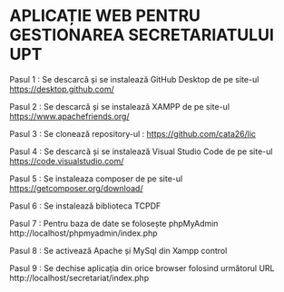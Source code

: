# APLICAȚIE WEB PENTRU GESTIONAREA SECRETARIATULUI UPT

Pasul 1 : Se descarcă și se instalează GitHub Desktop de pe site-ul https://desktop.github.com/

Pasul 2 : Se descarcă și se instalează XAMPP de pe site-ul https://www.apachefriends.org/

Pasul 3 : Se clonează repository-ul : https://github.com/cata26/lic

Pasul 4 : Se descarcă și se instalează Visual Studio Code de pe site-ul https://code.visualstudio.com/

Pasul 5 : Se instaleaza composer de pe site-ul https://getcomposer.org/download/

Pasul 6 : Se instalează biblioteca TCPDF

Pasul 7 : Pentru baza de date se folosește phpMyAdmin http://localhost/phpmyadmin/index.php

Pasul 8 : Se activează Apache și MySql din Xampp control

Pasul 9 : Se dechise aplicația din orice browser folosind următorul URL http://localhost/secretariat/index.php

